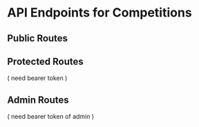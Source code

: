 # API Endpoints for Competitions

## Public Routes


## Protected Routes
( need bearer token )


## Admin Routes
( need bearer token of admin )
